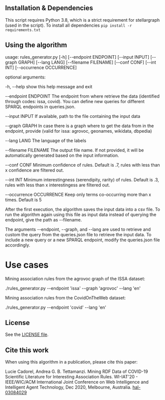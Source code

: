 
## Installation & Dependencies 
This script requires Python 3.8, which is a strict requirement for stellargraph (used in the script).
To install all dependencies `pip install -r requirements.txt`

## Using the algorithm

usage: rules_generator.py [-h] [--endpoint ENDPOINT] [--input INPUT]
                          [--graph GRAPH] [--lang LANG] [--filename FILENAME]
                          [--conf CONF] [--int INT] [--occurrence OCCURRENCE]

optional arguments:

  -h, --help            show this help message and exit
  
  --endpoint ENDPOINT   The endpoint from where retrieve the data (identified
                        through codes: issa, covid). You can define new queries for different SPARQL endpoints in queries.json.
  
  --input INPUT         If available, path to the file containing the input
                        data
  
  --graph GRAPH         In case there is a graph where to get the data from in
                        the endpoint, provide (valid for issa: agrovoc,
                        geonames, wikidata, dbpedia)
  
  --lang LANG           The language of the labels
  
  --filename FILENAME   The output file name. If not provided, it will be
                        automatically generated based on the input
                        information.
  
  --conf CONF           Minimum confidence of rules. Default is .7, rules with
                        less than x confidence are filtered out.
  
  --int INT             Minimum interestingness (serendipity, rarity) of
                        rules. Default is .3, rules with less than x
                        interestingess are filtered out.
  
  --occurrence OCCURRENCE
                        Keep only terms co-occurring more than x times.
                        Default is 5

After the first execution, the algorithm saves the input data into a csv file. To run the algorithm again using this file as input data instead of querying the endpoint, give the path as --filename.

The arguments --endpoint, --graph, and --lang are used to retrieve and custom the query from the queries.json file to retrieve the input data. To include a new query or a new SPARQL endpoint, modify the queries.json file accordingly.

# Use cases
Mining association rules from the agrovoc graph of the ISSA dataset:

./rules_generator.py --endpoint 'issa' --graph 'agrovoc' --lang 'en' 

Mining association rules from the CovidOnTheWeb dataset:

./rules_generator.py --endpoint 'covid' --lang 'en' 

## License

See the [LICENSE file](LICENSE).

## Cite this work

When using this algorithm in a publication, please cite this paper:

Lucie Cadorel, Andrea G. B. Tettamanzi. Mining RDF Data of COVID-19 Scientific Literature for Interesting Association Rules. WI-IAT'20 - IEEE/WIC/ACM International Joint Conference on Web Intelligence and Intelligent Agent Technology, Dec 2020, Melbourne, Australia. [hal-03084029](https://hal.inria.fr/hal-03084029)
